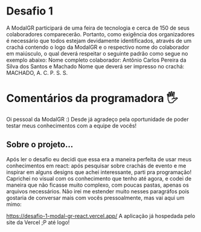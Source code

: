 # Desafio 1
A ModalGR participará de uma feira de tecnologia e cerca de 150 de seus colaboradores comparecerão. Portanto,
como exigência dos organizadores é necessário que todos estejam devidamente identificados, através de um
crachá contendo o logo da ModalGR e o respectivo nome do colaborador em maiúsculo, o qual deverá respeitar
o seguinte padrão como segue no exemplo abaixo:
Nome completo colaborador: Antônio Carlos Pereira da Silva dos Santos e
Machado
Nome que deverá ser impresso no crachá: MACHADO, A. C. P. S. S.

# Comentários da programadora 🖐
Oi pessoal da ModalGR :) 
Desde já agradeço pela oportunidade de poder testar meus conhecimentos com a equipe de vocês!
## Sobre o projeto...
Após ler o desafio eu decidi que essa era a maneira perfeita de usar meus conhecimentos em react: após pesquisar
sobre crachás de evento e me inspirar em alguns designs que achei interessante, parti pra programação! Caprichei
no visual com os conhecimento que tenho até agora, e codei de maneira que não ficasse muito complexo, com poucas 
pastas, apenas os arquivos necessários.
Não irei me estender muito nesses paragráfos pois gostaria de conversar mais com vocês pressoalmente, mas vai
aqui um mimo:

https://desafio-1-modal-gr-react.vercel.app/
A aplicação já hospedada pelo site da Vercel ;P até logo!

